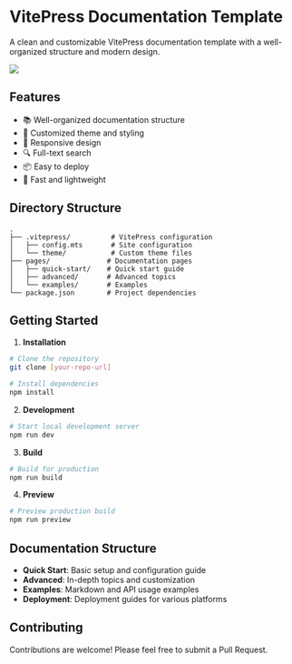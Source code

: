 # VitePress Documentation Template

A clean and customizable VitePress documentation template with a well-organized structure and modern design.

![](https://edgeone.ai/media/20ac3c7d-e4ae-42fe-822e-55e0be1c7192.png)

## Features

- 📚 Well-organized documentation structure
- 🎨 Customized theme and styling
- 📱 Responsive design
- 🔍 Full-text search
- 📦 Easy to deploy
- 🚀 Fast and lightweight

## Directory Structure

```
.
├── .vitepress/          # VitePress configuration
│   ├── config.mts       # Site configuration
│   └── theme/           # Custom theme files
├── pages/              # Documentation pages
│   ├── quick-start/    # Quick start guide
│   ├── advanced/       # Advanced topics
│   └── examples/       # Examples
└── package.json        # Project dependencies
```

## Getting Started

1. **Installation**

```bash
# Clone the repository
git clone [your-repo-url]

# Install dependencies
npm install
```

2. **Development**

```bash
# Start local development server
npm run dev
```

3. **Build**

```bash
# Build for production
npm run build
```

4. **Preview**

```bash
# Preview production build
npm run preview
```

## Documentation Structure

- **Quick Start**: Basic setup and configuration guide
- **Advanced**: In-depth topics and customization
- **Examples**: Markdown and API usage examples
- **Deployment**: Deployment guides for various platforms

## Contributing

Contributions are welcome! Please feel free to submit a Pull Request.